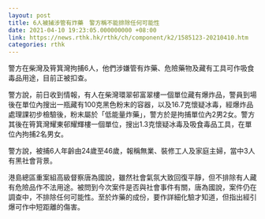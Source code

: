 ```yaml
---
layout: post
title: 6人被捕涉管有炸藥　警方稱不能排除任何可能性
date: 2021-04-10 19:23:05.000000000 +08:00
link: https://news.rthk.hk/rthk/ch/component/k2/1585123-20210410.htm
categories: rthk
---
```


警方在柴灣及筲箕灣拘捕6人，他們涉嫌管有炸藥、危險藥物及藏有工具可作吸食毒品用途，目前正被扣查。

警方說，前日收到情報，有人在柴灣環翠邨富翠樓一個單位藏有爆炸品，警員到場後在單位內搜出一瓶藏有100克黑色粉末的容器，以及16.7克懷疑冰毒，經爆炸品處理課初步檢驗後，粉末屬於「低能量炸藥」，警方於是拘捕單位內2男2女。警方其後在筲箕灣耀東邨耀輝樓一個單位，搜出1.3克懷疑冰毒及吸食毒品工具，在單位內拘捕2名男女。

警方說，被捕6人年齡由24歲至46歲，報稱無業、裝修工人及家庭主婦，當中3人有黑社會背景。

港島總區重案組高級督察唐為國說，雖然社會氣氛大致回復平靜，但不排除有人藏有危險品作不法用途。被問到今次案件是否與社會事件有關，唐為國說，案件仍在調查中，不排除任何可能性。至於炸藥的成份，要作詳細化驗才知道，但指出經引爆可作中短距離的傷害。
